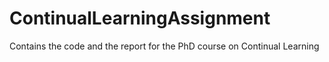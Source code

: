 # ContinualLearningAssignment
Contains the code and the report for the PhD course on Continual Learning
